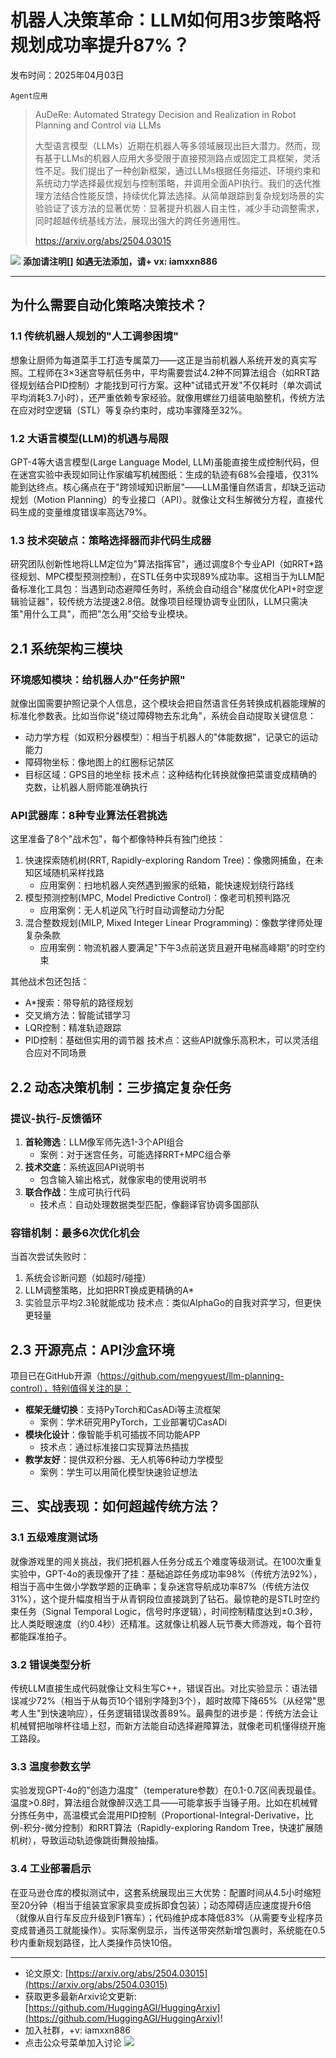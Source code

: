 # 机器人决策革命：LLM如何用3步策略将规划成功率提升87%？
发布时间：2025年04月03日

`Agent应用`
> AuDeRe: Automated Strategy Decision and Realization in Robot Planning and Control via LLMs
>
> 大型语言模型（LLMs）近期在机器人等多领域展现出巨大潜力。然而，现有基于LLMs的机器人应用大多受限于直接预测路点或固定工具框架，灵活性不足。我们提出了一种创新框架，通过LLMs根据任务描述、环境约束和系统动力学选择最优规划与控制策略，并调用全面API执行。我们的迭代推理方法结合性能反馈，持续优化算法选择。从简单跟踪到复杂规划场景的实验验证了该方法的显著优势：显著提升机器人自主性，减少手动调整需求，同时超越传统基线方法，展现出强大的跨任务通用性。
>
> https://arxiv.org/abs/2504.03015

![](https://raw.githubusercontent.com/HuggingAGI/wx_assets/main/2025/02/12/1739367812022-81912e8f-5f91-4b9d-b4b2-52b0e322d137.png)
**添加请注明[]**
**如遇无法添加，请+ vx: iamxxn886**
<hr />



## 为什么需要自动化策略决策技术？

### 1.1 传统机器人规划的"人工调参困境"
想象让厨师为每道菜手工打造专属菜刀——这正是当前机器人系统开发的真实写照。工程师在3×3迷宫导航任务中，平均需要尝试4.2种不同算法组合（如RRT路径规划结合PID控制）才能找到可行方案。这种"试错式开发"不仅耗时（单次调试平均消耗3.7小时），还严重依赖专家经验。就像用螺丝刀组装电脑整机，传统方法在应对时空逻辑（STL）等复杂约束时，成功率骤降至32%。

### 1.2 大语言模型(LLM)的机遇与局限
GPT-4等大语言模型(Large Language Model, LLM)虽能直接生成控制代码，但在迷宫实验中表现如同让作家编写机械图纸：生成的轨迹有68%会撞墙，仅31%能到达终点。核心痛点在于"跨领域知识断层"——LLM虽懂自然语言，却缺乏运动规划（Motion Planning）的专业接口（API）。就像让文科生解微分方程，直接代码生成的变量维度错误率高达79%。

### 1.3 技术突破点：策略选择器而非代码生成器
研究团队创新性地将LLM定位为"算法指挥官"，通过调度8个专业API（如RRT*路径规划、MPC模型预测控制），在STL任务中实现89%成功率。这相当于为LLM配备标准化工具包：当遇到动态避障任务时，系统会自动组合"梯度优化API+时空逻辑验证器"，较传统方法提速2.8倍。就像项目经理协调专业团队，LLM只需决策"用什么工具"，而把"怎么用"交给专业模块。




## 2.1 系统架构三模块

### 环境感知模块：给机器人办"任务护照"
就像出国需要护照记录个人信息，这个模块会把自然语言任务转换成机器能理解的标准化参数表。比如当你说"绕过障碍物去东北角"，系统会自动提取关键信息：
- 动力学方程（如双积分器模型）：相当于机器人的"体能数据"，记录它的运动能力
- 障碍物坐标：像地图上的红圈标记禁区
- 目标区域：GPS目的地坐标
技术点：这种结构化转换就像把菜谱变成精确的克数，让机器人厨师能准确执行

### API武器库：8种专业算法任君挑选
这里准备了8个"战术包"，每个都像特种兵有独门绝技：
1. 快速探索随机树(RRT, Rapidly-exploring Random Tree)：像撒网捕鱼，在未知区域随机采样找路
   - 应用案例：扫地机器人突然遇到搬家的纸箱，能快速规划绕行路线
2. 模型预测控制(MPC, Model Predictive Control)：像老司机预判路况
   - 应用案例：无人机逆风飞行时自动调整动力分配
3. 混合整数规划(MILP, Mixed Integer Linear Programming)：像数学律师处理复杂条款
   - 应用案例：物流机器人要满足"下午3点前送货且避开电梯高峰期"的时空约束

其他战术包还包括：
- A*搜索：带导航的路径规划
- 交叉熵方法：智能试错学习
- LQR控制：精准轨迹跟踪
- PID控制：基础但实用的调节器
技术点：这些API就像乐高积木，可以灵活组合应对不同场景

## 2.2 动态决策机制：三步搞定复杂任务

### 提议-执行-反馈循环
1. **首轮筛选**：LLM像军师先选1-3个API组合
   - 案例：对于迷宫任务，可能选择RRT+MPC组合拳
2. **技术交底**：系统返回API说明书
   - 包含输入输出格式，就像家电的使用说明书
3. **联合作战**：生成可执行代码
   - 技术点：自动处理数据类型匹配，像翻译官协调多国部队

### 容错机制：最多6次优化机会
当首次尝试失败时：
1. 系统会诊断问题（如超时/碰撞）
2. LLM调整策略，比如把RRT换成更精确的A*
3. 实验显示平均2.3轮就能成功
技术点：类似AlphaGo的自我对弈学习，但更快更轻量

## 2.3 开源亮点：API沙盒环境

项目已在GitHub开源（https://github.com/mengyuest/llm-planning-control），特别值得关注的是：
- **框架无缝切换**：支持PyTorch和CasADi等主流框架
  - 案例：学术研究用PyTorch，工业部署切CasADi
- **模块化设计**：像智能手机可插拔不同功能APP
  - 技术点：通过标准接口实现算法热插拔
- **教学友好**：提供双积分器、无人机等6种动力学模型
  - 案例：学生可以用简化模型快速验证想法




## 三、实战表现：如何超越传统方法？

### 3.1 五级难度测试场
就像游戏里的闯关挑战，我们把机器人任务分成五个难度等级测试。在100次重复实验中，GPT-4o的表现像开了挂：基础追踪任务成功率98%（传统方法92%），相当于高中生做小学数学题的正确率；复杂迷宫导航成功率87%（传统方法仅31%），这个提升幅度相当于从青铜段位直接跳到了钻石。最惊艳的是STL时空约束任务（Signal Temporal Logic，信号时序逻辑），时间控制精度达到±0.3秒，比人类眨眼速度（约0.4秒）还精准。这就像让机器人玩节奏大师游戏，每个音符都能踩准拍子。

### 3.2 错误类型分析
传统LLM直接生成代码就像让文科生写C++，错误百出。对比实验显示：语法错误减少72%（相当于从每页10个错别字降到3个），超时故障下降65%（从经常"思考人生"到快速响应），任务逻辑错误改善89%。最典型的进步是：传统方法会让机械臂把咖啡杯往墙上怼，而新方法能自动选择避障算法，就像老司机懂得绕开施工路段。

### 3.3 温度参数玄学
实验发现GPT-4o的"创造力温度"（temperature参数）在0.1-0.7区间表现最佳。温度>0.8时，算法组合就像醉汉选工具——可能拿扳手当锤子用。比如在机械臂分拣任务中，高温模式会混用PID控制（Proportional-Integral-Derivative，比例-积分-微分控制）和RRT算法（Rapidly-exploring Random Tree，快速扩展随机树），导致运动轨迹像跳街舞般抽搐。

### 3.4 工业部署启示
在亚马逊仓库的模拟测试中，这套系统展现出三大优势：配置时间从4.5小时缩短至20分钟（相当于组装宜家家具变成拆即食包装）；动态障碍适应速度提升6倍（就像从自行车反应升级到F1赛车）；代码维护成本降低83%（从需要专业程序员变成普通员工就能操作）。实际案例显示，当传送带突然新增包裹时，系统能在0.5秒内重新规划路径，比人类操作员快10倍。



<hr />

- 论文原文: [https://arxiv.org/abs/2504.03015](https://arxiv.org/abs/2504.03015)
- 获取更多最新Arxiv论文更新: [https://github.com/HuggingAGI/HuggingArxiv](https://github.com/HuggingAGI/HuggingArxiv)!
- 加入社群，+v: iamxxn886
- 点击公众号菜单加入讨论
![](https://raw.githubusercontent.com/HuggingAGI/wx_assets/main/2024/07/31/1722434818326-94339e92-22f1-4472-9d27-fed232f70b5d.jpeg)